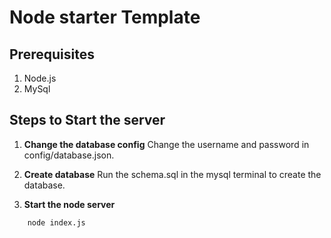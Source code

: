 # Node starter Template

## Prerequisites

1. Node.js
2. MySql

## Steps to Start the server

1. **Change the database config**
   Change the username and password in config/database.json.

1. **Create database**
   Run the schema.sql in the mysql terminal to create the database.

1. **Start the node server**

```sh
    node index.js
```
